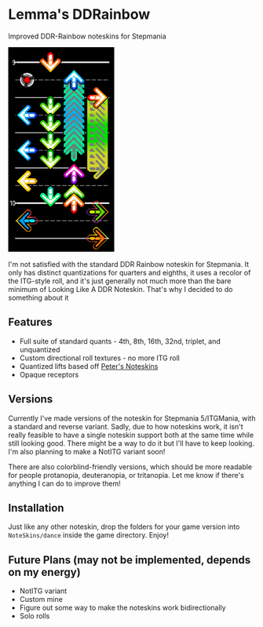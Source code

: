 # Lemma's DDRainbow
 Improved DDR-Rainbow noteskins for Stepmania

![A sample image showing the various elements of the Lemma's DDRainbow Stepmania noteskin.](sample.png)

I'm not satisfied with the standard DDR Rainbow noteskin for Stepmania. It only has distinct quantizations for quarters and eighths, it uses a recolor of the ITG-style roll, and it's just generally not much more than the bare minimum of Looking Like A DDR Noteskin. That's why I decided to do something about it

## Features
- Full suite of standard quants - 4th, 8th, 16th, 32nd, triplet, and unquantized
- Custom directional roll textures - no more ITG roll
- Quantized lifts based off [Peter's Noteskins](https://github.com/Pete-Lawrence/Peters-Noteskins)
- Opaque receptors

## Versions
Currently I've made versions of the noteskin for Stepmania 5/ITGMania, with a standard and reverse variant. Sadly, due to how noteskins work, it isn't really feasible to have a single noteskin support both at the same time while still looking good. There might be a way to do it but I'll have to keep looking. I'm also planning to make a NotITG variant soon!

There are also colorblind-friendly versions, which should be more readable for people protanopia, deuteranopia, or tritanopia. Let me know if there's anything I can do to improve them!

## Installation
Just like any other noteskin, drop the folders for your game version into `NoteSkins/dance` inside the game directory. Enjoy!

## Future Plans (may not be implemented, depends on my energy)
- NotITG variant
- Custom mine
- Figure out some way to make the noteskins work bidirectionally
- Solo rolls